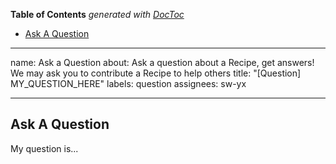 <!-- START doctoc generated TOC please keep comment here to allow auto update -->
<!-- DON'T EDIT THIS SECTION, INSTEAD RE-RUN doctoc TO UPDATE -->
**Table of Contents**  *generated with [DocToc](https://github.com/thlorenz/doctoc)*

- [Ask A Question](#ask-a-question)

<!-- END doctoc generated TOC please keep comment here to allow auto update -->

---
name: Ask a Question
about: Ask a question about a Recipe, get answers! We may ask you to contribute a
  Recipe to help others
title: "[Question] MY_QUESTION_HERE"
labels: question
assignees: sw-yx

---

## Ask A Question

My question is...
